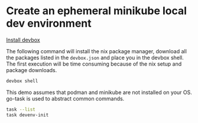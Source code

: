 # Create an ephemeral minikube local dev environment

[Install devbox](https://www.jetify.com/devbox/docs/installing_devbox/)

The following command will install the nix package manager, download all the packages listed in the `devbox.json` and place you in the devbox shell. The first execution will be time consuming because of the nix setup and package downloads.

```bash
devbox shell
```

This demo assumes that podman and minikube are not installed on your OS. go-task is used to abstract common commands.

```bash
task --list
task devenv-init
```

